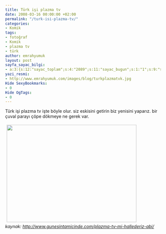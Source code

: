 ```yaml
---
title: Türk işi plazma tv
date: 2008-03-16 00:00:00 +02:00
permalink: "/turk-isi-plazma-tv/"
categories:
- Komik
tags:
- fotoğraf
- Komik
- plazma tv
- türk
author: emrahyumuk
layout: post
sayfa_sayac_bilgi:
- a:3:{s:12:"sayac_toplam";s:4:"2089";s:11:"sayac_bugun";s:1:"1";s:9:"son_okuma";s:10:"1364749228";}
yazi_resmi:
- http://www.emrahyumuk.com/images/blog/turkplazmatvk.jpg
Hide SexyBookmarks:
- 0
Hide OgTags:
- 0
---
```


Türk işi plazma tv işte böyle olur. siz eskisini getirin biz yenisini yaparız. bir çuval parayı çöpe dökmeye ne gerek var.

<!--more-->

<img style="border-style: initial; border-color: initial; border-image: initial; border-width: 0px; margin: 5px;" src="http://www.emrahyumuk.com/images/blog/turkplazmatv.gif" alt="" width="420" height="315" border="7" hspace="5" vspace="5" />

<address>
  kaynak: <a href="http://www.gunesintamicinde.com/plazma-tv-mi-hallederiz-abi/" target="_blank">http://www.gunesintamicinde.com/plazma-tv-mi-hallederiz-abi/</a>
</address>